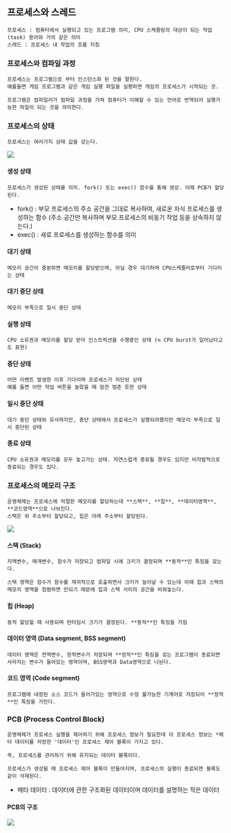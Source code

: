 ## 프로세스와 스레드
    프로세스 : 컴퓨터에서 실행되고 있는 프로그램 의미, CPU 스케줄링의 대상이 되는 작업(task) 용어와 거의 같은 의미 
    스레드 : 프로세스 내 작업의 흐름 지칭

### 프로세스와 컴파일 과정
    프로세스는 프로그램으로 부터 인스턴스화 된 것을 말한다.
    예를들면 게임 프로그램과 같은 게임 실행 파일을 실행하면 게임의 프로세스가 시작되는 것.

    프로그램은 컴파일러가 컴파일 과정을 거쳐 컴퓨터가 이해할 수 있는 언어로 번역되어 실행가능한 파일이 되는 것을 의미한다.


### 프로세스의 상태
    프로세스는 여러가지 상태 값을 갖는다.

<img src="https://upload.wikimedia.org/wikipedia/commons/thumb/8/83/Process_states.svg/1280px-Process_states.svg.png">

#### 생성 상태
    프로세스가 생성된 상태를 의미. fork() 또는 exec() 함수를 통해 생성. 이때 PCB가 할당된다.

* fork() : 부모 프로세스의 주소 공간을 그대로 복사하여, 새로운 자식 프로세스를 생성하는 함수 (주소 공간만 복사하며 부모 프로세스의 비동기 작업 등을 상속하지 않는다.)
* exec() : 새로 프로세스를 생성하는 함수를 의미

#### 대기 상태
    메모리 공간이 충분하면 메모리를 할당받으며, 아닐 경우 대기하며 CPU스케줄러로부터 기다리는 상태

#### 대기 중단 상태
    메모리 부족으로 일시 중단 상태

#### 실행 상태
    CPU 소유권과 메모리를 할당 받아 인스트럭션을 수행중인 상태 (≒ CPU burst가 일어났다고도 표현)

#### 중단 상태
    어떤 이벤트 발생한 이후 기다리며 프로세스가 차단된 상태
    예를 들면 어떤 작업 버튼을 눌렀을 때 잠깐 멈춘 듯한 상태

#### 일시 중단 상태
    대기 중단 상태와 유사하지만, 중단 상태에서 프로세스가 실행되려했지만 메모리 부족으로 일시 중단된 상태

#### 종료 상태
    CPU 소유권과 메모리를 모두 놓고가는 상태. 자연스럽게 종료될 경우도 있지만 비자발적으로 종료되는 경우도 있다.



### 프로세스의 메모리 구조
    운영체제는 프로세스에 적절한 메모리를 할당하는데 **스택**, **힙**, **데이터영역**, **코드영역**으로 나눠진다.
    스택은 위 주소부터 할당되고, 힙은 아래 주소부터 할당된다.

<img src="https://images.velog.io/images/moon-yerim/post/38d6fc92-c342-4a19-baf5-9aa148ae70ca/image.png">

#### 스택 (Stack)
    지역변수, 매개변수, 함수가 저장되고 컴파일 시에 크키가 결정되며 **동적**인 특징을 갖는다.

    스택 영역은 함수가 함수를 재귀적으로 호출하면서 크키가 늘어날 수 있는데 이때 힙과 스택의 메모리 영역을 침범하면 안되기 때문에 힙과 스택 사이의 공간을 비워놓는다.

#### 힙 (Heap)
    동적 할당할 때 사용되며 런타임시 크기가 결정된다. **동적**인 특징을 가짐

#### 데이터 영역 (Data segment, BSS segment)
    데이터 영역은 전역변수, 정적변수가 저장되며 **정적**인 특징을 갖는 프로그램이 종료되면 사라지는 변수가 들어있는 영역이며, BSS영역과 Data영역으로 나뉜다.

#### 코드 영역 (Code segment)
    프로그램에 내장된 소스 코드가 들어가있는 영역으로 수정 불가능한 기계어로 저장되어 **정적**인 특징을 가진다.

### PCB (Process Control Block)
    운영체제가 프로세스 실행을 제어하기 위해 프로세스 정보가 필요한데 이 프로세스 정보는 *메타 데이터를 저장한 '데이터'인 프로세스 제어 블록이 가지고 있다.

    즉, 프로세스를 관리하기 위해 유지되는 데이터 블록이다. 

    프로세스가 생성될 때 프로세스 제어 블록이 만들어지며, 프로세스의 실행이 종료되면 블록도 같이 삭제된다.

* 메타 데이터 : 데이터에 관한 구조화된 데이터이며 데이터를 설명하는 작은 데이터

#### PCB의 구조
<img src="https://woovictory.github.io/img/PCB_os.png">





